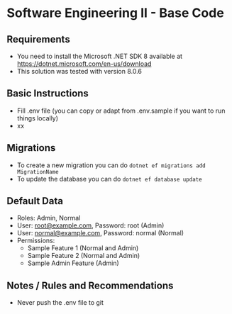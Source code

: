 # Software Engineering II - Base Code #

## Requirements ## 

 * You need to install the Microsoft .NET SDK 8 available at https://dotnet.microsoft.com/en-us/download
 * This solution was tested with version 8.0.6

## Basic Instructions ## 

 * Fill .env file (you can copy or adapt from .env.sample if you want to run things locally)
 * xx

## Migrations ##

 * To create a new migration you can do `dotnet ef migrations add MigrationName`
 * To update the database you can do `dotnet ef database update`

## Default Data ##

 * Roles: Admin, Normal
 * User: root@example.com, Password: root (Admin)
 * User: normal@example.com, Password: normal (Normal)
 * Permissions:
   * Sample Feature 1 (Normal and Admin)
   * Sample Feature 2 (Normal and Admin)
   * Sample Admin Feature (Admin)

## Notes / Rules and Recommendations ##

 * Never push the .env file to git